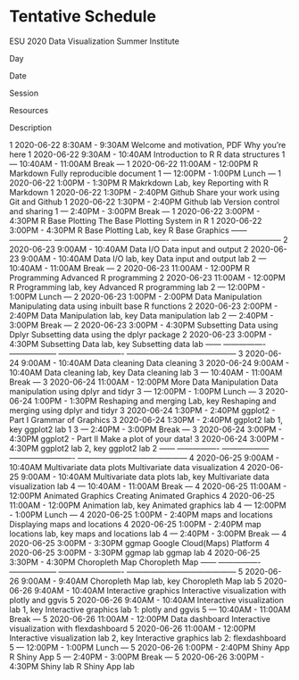 # Tentative Schedule
ESU 2020  Data Visualization Summer Institute



Day

Date

Session

Resources

Description


1 2020-06-22 8:30AM - 9:30AM Welcome and motivation, PDF Why you’re here 
1 2020-06-22 9:30AM - 10:40AM Introduction to R R data structures 
1 — 10:40AM - 11:00AM Break — 
1 2020-06-22 11:00AM - 12:00PM R Markdown Fully reproducible document 
1 — 12:00PM - 1:00PM Lunch — 
1 2020-06-22 1:00PM - 1:30PM R Makrkdown Lab, key Reporting with R Markdown 
1 2020-06-22 1:30PM - 2:40PM Github Share your work using Git and Github 
1 2020-06-22 1:30PM - 2:40PM Github lab Version control and sharing 
1 — 2:40PM - 3:00PM Break — 
1 2020-06-22 3:00PM - 4:30PM R Base Plotting The Base Plotting System in R 
1 2020-06-22 3:00PM - 4:30PM R Base Plotting Lab, key R Base Graphics 
—— —————- —————— ————————- —————————————— 
2 2020-06-23 9:00AM - 10:40AM Data I/O Data input and output 
2 2020-06-23 9:00AM - 10:40AM Data I/O lab, key Data input and output lab 
2 — 10:40AM - 11:00AM Break — 
2 2020-06-23 11:00AM - 12:00PM R Programming Advanced R programming 
2 2020-06-23 11:00AM - 12:00PM R Programming lab, key Advanced R programming lab 
2 — 12:00PM - 1:00PM Lunch — 
2 2020-06-23 1:00PM - 2:00PM Data Manipulation Manipulating data using inbuilt base R functions 
2 2020-06-23 2:00PM - 2:40PM Data Manipulation lab, key Data manipulation lab 
2 — 2:40PM - 3:00PM Break — 
2 2020-06-23 3:00PM - 4:30PM Subsetting Data using Dplyr Subsetting data using the dplyr package 
2 2020-06-23 3:00PM - 4:30PM Subsetting Data lab, key Subsetting data lab 
—— —————- —————— ————————- —————————————— 
3 2020-06-24 9:00AM - 10:40AM Data cleaning Data cleaning 
3 2020-06-24 9:00AM - 10:40AM Data cleaning lab, key Data cleaning lab 
3 — 10:40AM - 11:00AM Break — 
3 2020-06-24 11:00AM - 12:00PM More Data Manipulation Data manipulation using dplyr and tidyr 
3 — 12:00PM - 1:00PM Lunch — 
3 2020-06-24 1:00PM - 1:30PM Reshaping and merging Lab, key Reshaping and merging using dplyr and tidyr 
3 2020-06-24 1:30PM - 2:40PM ggplot2 - Part I Grammar of Graphics 
3 2020-06-24 1:30PM - 2:40PM ggplot2 lab 1, key ggplot2 lab 1 
3 — 2:40PM - 3:00PM Break — 
3 2020-06-24 3:00PM - 4:30PM ggplot2 - Part II Make a plot of your data! 
3 2020-06-24 3:00PM - 4:30PM ggplot2 lab 2, key ggplot2 lab 2 
—— —————- —————— ————————- —————————————— 
4 2020-06-25 9:00AM - 10:40AM Multivariate data plots Multivariate data visualization 
4 2020-06-25 9:00AM - 10:40AM Multivariate data plots lab, key Multivariate data visualization lab 
4 — 10:40AM - 11:00AM Break — 
4 2020-06-25 11:00AM - 12:00PM Animated Graphics Creating Animated Graphics 
4 2020-06-25 11:00AM - 12:00PM Animation lab, key Animated graphics lab 
4 — 12:00PM - 1:00PM Lunch — 
4 2020-06-25 1:00PM - 2:40PM maps and locations Displaying maps and locations 
4 2020-06-25 1:00PM - 2:40PM map locations lab, key maps and locations lab 
4 — 2:40PM - 3:00PM Break — 
4 2020-06-25 3:00PM - 3:30PM ggmap Google Cloud(Maps) Platform 
4 2020-06-25 3:00PM - 3:30PM ggmap lab ggmap lab 
4 2020-06-25 3:30PM - 4:30PM Choropleth Map Choropleth Map 
—— —————- —————— ————————- —————————————— 
5 2020-06-26 9:00AM - 9:40AM Choropleth Map lab, key Choropleth Map lab 
5 2020-06-26 9:40AM - 10:40AM Interactive graphics Interactive visualization with plotly and ggvis 
5 2020-06-26 9:40AM - 10:40AM Interactive visualization lab 1, key Interactive graphics lab 1: plotly and ggvis 
5 — 10:40AM - 11:00AM Break — 
5 2020-06-26 11:00AM - 12:00PM Data dashboard Interactive visualization with flexdashboard 
5 2020-06-26 11:00AM - 12:00PM Interactive visualization lab 2, key Interactive graphics lab 2: flexdashboard 
5 — 12:00PM - 1:00PM Lunch — 
5 2020-06-26 1:00PM - 2:40PM Shiny App R Shiny App 
5 — 2:40PM - 3:00PM Break — 
5 2020-06-26 3:00PM - 4:30PM Shiny lab R Shiny App lab 
